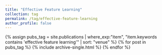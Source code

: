 ```yaml
---
title: "Effective Feature Learning"
collection: tag
permalink: /tag/effective-feature-learning
author_profile: false
---
```

{% assign pubs_tag = site.publications | where_exp:"item", "item.keywords contains 'effective feature learning'" | sort: "venue" %}
{% for post in pubs_tag %}
  {% include archive-single.html %}
{% endfor %}
